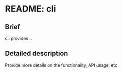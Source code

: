 # README: cli

## Brief

cli provides .. <one line description>

## Detailed description

Provide more details on the functionality, API usage, etc
